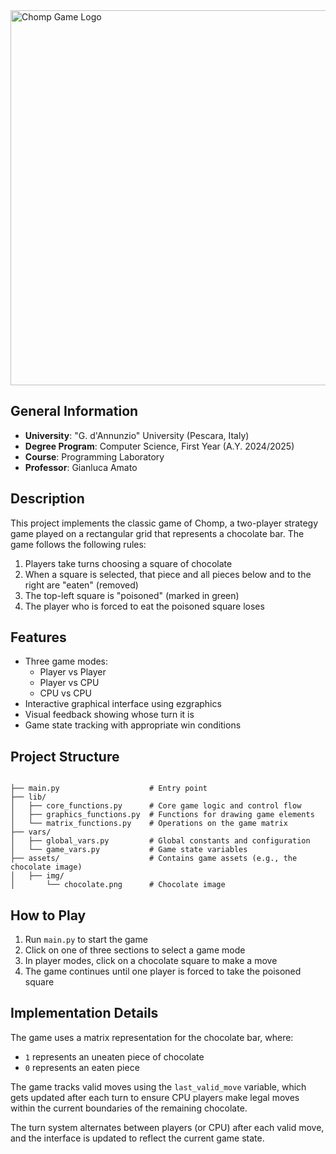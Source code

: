   <div class="center-content">
      <img src="https://upload.wikimedia.org/wikipedia/commons/thumb/f/f9/Chomp_gameplay.png/1920px-Chomp_gameplay.png" alt="Chomp Game Logo" width="600"/>
  </div>

  <h2>General Information</h2>
  <ul>
      <li><strong>University</strong>: "G. d'Annunzio" University (Pescara, Italy)</li>
      <li><strong>Degree Program</strong>: Computer Science, First Year (A.Y. 2024/2025)</li>
      <li><strong>Course</strong>: Programming Laboratory</li>
      <li><strong>Professor</strong>: Gianluca Amato</li>
  </ul>

  <h2>Description</h2>
  <p>
      This project implements the classic game of Chomp, a two-player strategy game played on a rectangular grid that represents a chocolate bar. The game follows the following rules:
  </p>
  <ol>
      <li>Players take turns choosing a square of chocolate</li>
      <li>When a square is selected, that piece and all pieces below and to the right are "eaten" (removed)</li>
      <li>The top-left square is "poisoned" (marked in green)</li>
      <li>The player who is forced to eat the poisoned square loses</li>
  </ol>

  <h2>Features</h2>
  <ul>
      <li>Three game modes:
          <ul>
              <li>Player vs Player</li>
              <li>Player vs CPU</li>
              <li>CPU vs CPU</li>
          </ul>
      </li>
      <li>Interactive graphical interface using ezgraphics</li>
      <li>Visual feedback showing whose turn it is</li>
      <li>Game state tracking with appropriate win conditions</li>
  </ul>

  <h2>Project Structure</h2>
  <pre><code>
├── main.py                    # Entry point
├── lib/
│   ├── core_functions.py      # Core game logic and control flow
│   ├── graphics_functions.py  # Functions for drawing game elements
│   └── matrix_functions.py    # Operations on the game matrix
├── vars/
│   ├── global_vars.py         # Global constants and configuration
│   └── game_vars.py           # Game state variables
├── assets/                    # Contains game assets (e.g., the chocolate image)
│   ├── img/
│       └── chocolate.png      # Chocolate image
</code></pre>

  <h2>How to Play</h2>
  <ol>
      <li>Run <code>main.py</code> to start the game</li>
      <li>Click on one of three sections to select a game mode</li>
      <li>In player modes, click on a chocolate square to make a move</li>
      <li>The game continues until one player is forced to take the poisoned square</li>
  </ol>

  <h2>Implementation Details</h2>
  <p>
      The game uses a matrix representation for the chocolate bar, where:
  </p>
  <ul>
      <li><code>1</code> represents an uneaten piece of chocolate</li>
      <li><code>0</code> represents an eaten piece</li>
  </ul>
  <p>
      The game tracks valid moves using the <code>last_valid_move</code> variable, which gets updated after each turn to ensure CPU players make legal moves within the current boundaries of the remaining chocolate.
  </p>
  <p>
      The turn system alternates between players (or CPU) after each valid move, and the interface is updated to reflect the current game state.
  </p>
